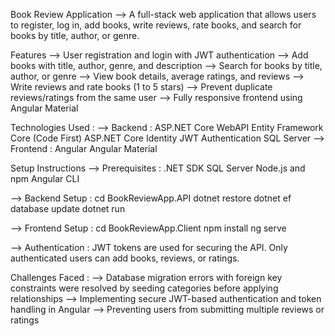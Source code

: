 Book Review Application --> A full-stack web application that allows users to register, log in, add books, write reviews, rate books, and search for books by title, author, or genre.

Features
--> User registration and login with JWT authentication
--> Add books with title, author, genre, and description
--> Search for books by title, author, or genre
--> View book details, average ratings, and reviews
--> Write reviews and rate books (1 to 5 stars)
--> Prevent duplicate reviews/ratings from the same user
--> Fully responsive frontend using Angular Material

Technologies Used :
--> Backend :
ASP.NET Core WebAPI
Entity Framework Core (Code First)
ASP.NET Core Identity
JWT Authentication
SQL Server 
--> Frontend :
Angular
Angular Material

Setup Instructions
--> Prerequisites : 
.NET SDK
SQL Server
Node.js and npm
Angular CLI

--> Backend Setup :
cd BookReviewApp.API
dotnet restore
dotnet ef database update
dotnet run

--> Frontend Setup :
cd BookReviewApp.Client
npm install
ng serve

--> Authentication :
JWT tokens are used for securing the API.
Only authenticated users can add books, reviews, or ratings.


Challenges Faced :
--> Database migration errors with foreign key constraints were resolved by seeding categories before applying relationships
--> Implementing secure JWT-based authentication and token handling in Angular
--> Preventing users from submitting multiple reviews or ratings
